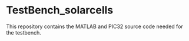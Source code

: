 # TestBench_solarcells

This repository contains the MATLAB and PIC32 source code needed for the testbench.
